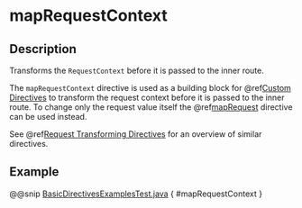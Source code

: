 <a id="maprequestcontext-java"></a>
# mapRequestContext

## Description

Transforms the `RequestContext` before it is passed to the inner route.

The `mapRequestContext` directive is used as a building block for @ref[Custom Directives](../custom-directives.md#custom-directives-java) to transform
the request context before it is passed to the inner route. To change only the request value itself the
@ref[mapRequest](mapRequest.md#maprequest-java) directive can be used instead.

See @ref[Request Transforming Directives](index.md#request-transforming-directives-java) for an overview of similar directives.

## Example

@@snip [BasicDirectivesExamplesTest.java](../../../../../../../test/java/docs/http/javadsl/server/directives/BasicDirectivesExamplesTest.java) { #mapRequestContext }